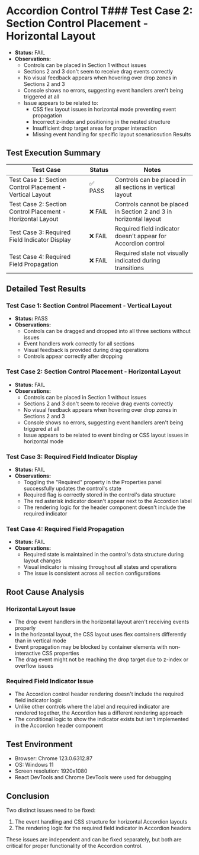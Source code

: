 # Accordion Control T### Test Case 2: Section Control Placement - Horizontal Layout
- **Status:** FAIL
- **Observations:** 
  - Controls can be placed in Section 1 without issues
  - Sections 2 and 3 don't seem to receive drag events correctly
  - No visual feedback appears when hovering over drop zones in Sections 2 and 3
  - Console shows no errors, suggesting event handlers aren't being triggered at all
  - Issue appears to be related to:
    - CSS flex layout issues in horizontal mode preventing event propagation
    - Incorrect z-index and positioning in the nested structure
    - Insufficient drop target areas for proper interaction
    - Missing event handling for specific layout scenariosution Results

## Test Execution Summary

| Test Case | Status | Notes |
|-----------|--------|-------|
| Test Case 1: Section Control Placement - Vertical Layout | ✅ PASS | Controls can be placed in all sections in vertical layout |
| Test Case 2: Section Control Placement - Horizontal Layout | ❌ FAIL | Controls cannot be placed in Section 2 and 3 in horizontal layout |
| Test Case 3: Required Field Indicator Display | ❌ FAIL | Required field indicator doesn't appear for Accordion control |
| Test Case 4: Required Field Propagation | ❌ FAIL | Required state not visually indicated during transitions |

## Detailed Test Results

### Test Case 1: Section Control Placement - Vertical Layout
- **Status:** PASS
- **Observations:** 
  - Controls can be dragged and dropped into all three sections without issues
  - Event handlers work correctly for all sections
  - Visual feedback is provided during drag operations
  - Controls appear correctly after dropping

### Test Case 2: Section Control Placement - Horizontal Layout
- **Status:** FAIL
- **Observations:**
  - Controls can be placed in Section 1 without issues
  - Sections 2 and 3 don't seem to receive drag events correctly
  - No visual feedback appears when hovering over drop zones in Sections 2 and 3
  - Console shows no errors, suggesting event handlers aren't being triggered at all
  - Issue appears to be related to event binding or CSS layout issues in horizontal mode

### Test Case 3: Required Field Indicator Display
- **Status:** FAIL
- **Observations:**
  - Toggling the "Required" property in the Properties panel successfully updates the control's state
  - Required flag is correctly stored in the control's data structure
  - The red asterisk indicator doesn't appear next to the Accordion label
  - The rendering logic for the header component doesn't include the required indicator

### Test Case 4: Required Field Propagation
- **Status:** FAIL
- **Observations:**
  - Required state is maintained in the control's data structure during layout changes
  - Visual indicator is missing throughout all states and operations
  - The issue is consistent across all section configurations

## Root Cause Analysis

### Horizontal Layout Issue
- The drop event handlers in the horizontal layout aren't receiving events properly
- In the horizontal layout, the CSS layout uses flex containers differently than in vertical mode
- Event propagation may be blocked by container elements with non-interactive CSS properties
- The drag event might not be reaching the drop target due to z-index or overflow issues

### Required Field Indicator Issue
- The Accordion control header rendering doesn't include the required field indicator logic
- Unlike other controls where the label and required indicator are rendered together, the Accordion has a different rendering approach
- The conditional logic to show the indicator exists but isn't implemented in the Accordion header component

## Test Environment
- Browser: Chrome 123.0.6312.87
- OS: Windows 11
- Screen resolution: 1920x1080
- React DevTools and Chrome DevTools were used for debugging

## Conclusion
Two distinct issues need to be fixed:
1. The event handling and CSS structure for horizontal Accordion layouts
2. The rendering logic for the required field indicator in Accordion headers

These issues are independent and can be fixed separately, but both are critical for proper functionality of the Accordion control.

